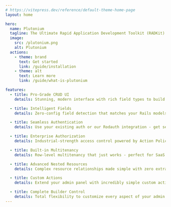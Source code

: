 ```yaml
---
# https://vitepress.dev/reference/default-theme-home-page
layout: home

hero:
  name: Plutonium
  tagline: The Ultimate Rapid Application Development Toolkit (RADKit) for Rails
  image:
    src: /plutonium.png
    alt: Plutonium
  actions:
    - theme: brand
      text: Get started
      link: /guide/installation
    - theme: alt
      text: Learn more
      link: /guide/what-is-plutonium

features:
  - title: Pro-Grade CRUD UI
    details: Stunning, modern interface with rich field types to build powerful admin panels in minutes

  - title: Intelligent Fields
    details: Zero-config field detection that matches your Rails models out of the box

  - title: Seamless Authentication
    details: Use your existing auth or our Rodauth integration - get setup in seconds

  - title: Enterprise Authorization
    details: Industrial-strength access control powered by Action Policy's proven framework

  - title: Built-in Multitenancy
    details: Row-level multitenancy that just works - perfect for SaaS and enterprise apps

  - title: Advanced Nested Resources
    details: Complex resource relationships made simple with zero extra configuration

  - title: Custom Actions
    details: Extend your admin panel with incredibly simple custom actions and workflows

  - title: Complete Builder Control
    details: Total flexibility to customize every aspect of your admin UI with elegant builder APIs
---
```

